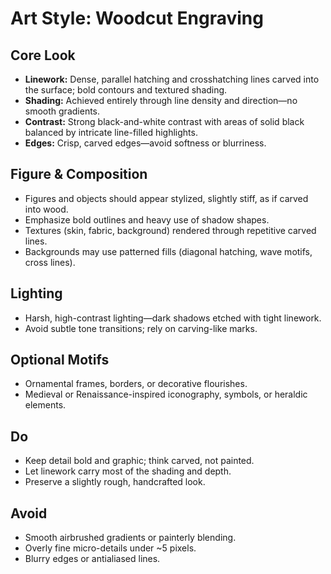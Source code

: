 # Art Style: Woodcut Engraving

## Core Look
- **Linework:** Dense, parallel hatching and crosshatching lines carved into the surface; bold contours and textured shading.
- **Shading:** Achieved entirely through line density and direction—no smooth gradients.
- **Contrast:** Strong black-and-white contrast with areas of solid black balanced by intricate line-filled highlights.
- **Edges:** Crisp, carved edges—avoid softness or blurriness.

## Figure & Composition
- Figures and objects should appear stylized, slightly stiff, as if carved into wood.
- Emphasize bold outlines and heavy use of shadow shapes.
- Textures (skin, fabric, background) rendered through repetitive carved lines.
- Backgrounds may use patterned fills (diagonal hatching, wave motifs, cross lines).

## Lighting
- Harsh, high-contrast lighting—dark shadows etched with tight linework.
- Avoid subtle tone transitions; rely on carving-like marks.

## Optional Motifs
- Ornamental frames, borders, or decorative flourishes.
- Medieval or Renaissance-inspired iconography, symbols, or heraldic elements.

## Do
- Keep detail bold and graphic; think carved, not painted.
- Let linework carry most of the shading and depth.
- Preserve a slightly rough, handcrafted look.

## Avoid
- Smooth airbrushed gradients or painterly blending.
- Overly fine micro-details under ~5 pixels.
- Blurry edges or antialiased lines.
